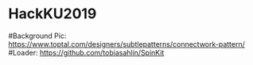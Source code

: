 # HackKU2019
#Background Pic: https://www.toptal.com/designers/subtlepatterns/connectwork-pattern/
#Loader: https://github.com/tobiasahlin/SpinKit
